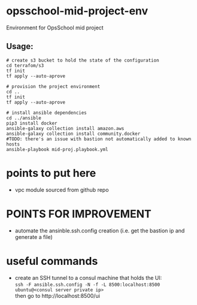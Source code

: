 # opsschool-mid-project-env
Environment for OpsSchool mid project

## Usage:
```
# create s3 bucket to hold the state of the configuration
cd terrafom/s3
tf init
tf apply --auto-aprove

# provision the project environment
cd ..
tf init
tf apply --auto-aprove

# install ansible dependencies
cd ../ansible
pip3 install docker
ansible-galaxy collection install amazon.aws
ansible-galaxy collection install community.docker
#TODO: there's an issue with bastion not automatically added to known hosts
ansible-playbook mid-proj.playbook.yml

```
# points to put here
- vpc module sourced from github repo

# POINTS FOR IMPROVEMENT
- automate the ansinble.ssh.config creation (i.e. get the bastion ip and generate a file)

# useful commands
- create an SSH tunnel to a consul machine that holds the UI:</br>
`ssh -F ansible.ssh.config -N -f -L 8500:localhost:8500 ubuntu@<consul server private ip>` 
</br>then go to http://localhost:8500/ui